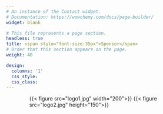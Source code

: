 ```yaml
---
# An instance of the Contact widget.
# Documentation: https://wowchemy.com/docs/page-builder/
widget: blank

# This file represents a page section.
headless: true
title: <span style="font-size:35px">Sponsor</span>
# Order that this section appears on the page.
weight: 40

design:
  columns: '1'
  css_style: 
  css_class:
---
```


<div class="sponsor-container" style="width: 75%; margin-left: auto; margin-right: auto;">
  <div class="images" style="display: grid;
  grid-template-columns: auto 1fr; 
  align-items: center;">
    {{< figure src="logo1.jpg" width="200">}}
    {{< figure src="logo2.jpg" height="150">}}
  </div>
</div>